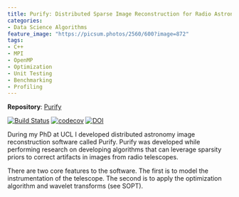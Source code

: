 ```yaml
---
title: Purify: Distributed Sparse Image Reconstruction for Radio Astronomy
categories:
- Data Science Algorithms
feature_image: "https://picsum.photos/2560/600?image=872"
tags: 
- C++ 
- MPI
- OpenMP
- Optimization
- Unit Testing
- Benchmarking
- Profiling
---
```

<!-- more -->

**Repository**: [Purify](https://github.com/astro-informatics/purify) 

[![Build Status](https://travis-ci.com/astro-informatics/purify.svg?branch=development)](https://travis-ci.com/astro-informatics/purify)
[![codecov](https://codecov.io/gh/astro-informatics/purify/branch/development/graph/badge.svg)](https://codecov.io/gh/astro-informatics/purify)
[![DOI](https://zenodo.org/badge/DOI/10.5281/zenodo.2555252.svg)](https://doi.org/10.5281/zenodo.2555252)

During my PhD at UCL I developed distributed astronomy image reconstruction software called Purify.
Purify was developed while performing research on developing algorithms that can leverage sparsity priors to correct artifacts in images from radio telescopes.

There are two core features to the software. The first is to model the instrumentation of the telescope. The second is to apply the optimization algorithm and wavelet transforms (see SOPT).
